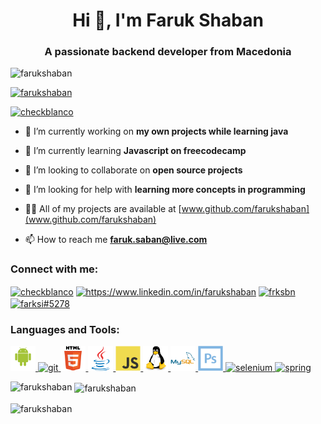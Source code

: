 <h1 align="center">Hi 👋, I'm Faruk Shaban</h1>
<h3 align="center">A passionate backend developer from Macedonia</h3>

<p align="left"> <img src="https://komarev.com/ghpvc/?username=farukshaban&label=Profile%20views&color=0e75b6&style=flat" alt="farukshaban" /> </p>

<p align="left"> <a href="https://github.com/ryo-ma/github-profile-trophy"><img src="https://github-profile-trophy.vercel.app/?username=farukshaban" alt="farukshaban" /></a> </p>

<p align="left"> <a href="https://twitter.com/checkblanco" target="blank"><img src="https://img.shields.io/twitter/follow/checkblanco?logo=twitter&style=for-the-badge" alt="checkblanco" /></a> </p>

- 🔭 I’m currently working on **my own projects while learning java**

- 🌱 I’m currently learning **Javascript on freecodecamp**

- 👯 I’m looking to collaborate on **open source projects**

- 🤝 I’m looking for help with **learning more concepts in programming**

- 👨‍💻 All of my projects are available at [www.github.com/farukshaban](www.github.com/farukshaban)

- 📫 How to reach me **faruk.saban@live.com**

<h3 align="left">Connect with me:</h3>
<p align="left">
<a href="https://twitter.com/checkblanco" target="blank"><img align="center" src="https://raw.githubusercontent.com/rahuldkjain/github-profile-readme-generator/master/src/images/icons/Social/twitter.svg" alt="checkblanco" height="30" width="40" /></a>
<a href="https://linkedin.com/in/https://www.linkedin.com/in/farukshaban" target="blank"><img align="center" src="https://raw.githubusercontent.com/rahuldkjain/github-profile-readme-generator/master/src/images/icons/Social/linked-in-alt.svg" alt="https://www.linkedin.com/in/farukshaban" height="30" width="40" /></a>
<a href="https://instagram.com/frksbn" target="blank"><img align="center" src="https://raw.githubusercontent.com/rahuldkjain/github-profile-readme-generator/master/src/images/icons/Social/instagram.svg" alt="frksbn" height="30" width="40" /></a>
<a href="https://discord.gg/farksi#5278" target="blank"><img align="center" src="https://raw.githubusercontent.com/rahuldkjain/github-profile-readme-generator/master/src/images/icons/Social/discord.svg" alt="farksi#5278" height="30" width="40" /></a>
</p>

<h3 align="left">Languages and Tools:</h3>
<p align="left"> <a href="https://developer.android.com" target="_blank" rel="noreferrer"> <img src="https://raw.githubusercontent.com/devicons/devicon/master/icons/android/android-original-wordmark.svg" alt="android" width="40" height="40"/> </a> <a href="https://git-scm.com/" target="_blank" rel="noreferrer"> <img src="https://www.vectorlogo.zone/logos/git-scm/git-scm-icon.svg" alt="git" width="40" height="40"/> </a> <a href="https://www.w3.org/html/" target="_blank" rel="noreferrer"> <img src="https://raw.githubusercontent.com/devicons/devicon/master/icons/html5/html5-original-wordmark.svg" alt="html5" width="40" height="40"/> </a> <a href="https://www.java.com" target="_blank" rel="noreferrer"> <img src="https://raw.githubusercontent.com/devicons/devicon/master/icons/java/java-original.svg" alt="java" width="40" height="40"/> </a> <a href="https://developer.mozilla.org/en-US/docs/Web/JavaScript" target="_blank" rel="noreferrer"> <img src="https://raw.githubusercontent.com/devicons/devicon/master/icons/javascript/javascript-original.svg" alt="javascript" width="40" height="40"/> </a> <a href="https://www.linux.org/" target="_blank" rel="noreferrer"> <img src="https://raw.githubusercontent.com/devicons/devicon/master/icons/linux/linux-original.svg" alt="linux" width="40" height="40"/> </a> <a href="https://www.mysql.com/" target="_blank" rel="noreferrer"> <img src="https://raw.githubusercontent.com/devicons/devicon/master/icons/mysql/mysql-original-wordmark.svg" alt="mysql" width="40" height="40"/> </a> <a href="https://www.photoshop.com/en" target="_blank" rel="noreferrer"> <img src="https://raw.githubusercontent.com/devicons/devicon/master/icons/photoshop/photoshop-line.svg" alt="photoshop" width="40" height="40"/> </a> <a href="https://www.selenium.dev" target="_blank" rel="noreferrer"> <img src="https://raw.githubusercontent.com/detain/svg-logos/780f25886640cef088af994181646db2f6b1a3f8/svg/selenium-logo.svg" alt="selenium" width="40" height="40"/> </a> <a href="https://spring.io/" target="_blank" rel="noreferrer"> <img src="https://www.vectorlogo.zone/logos/springio/springio-icon.svg" alt="spring" width="40" height="40"/> </a> </p>

<p><img align="left" src="https://github-readme-stats.vercel.app/api/top-langs?username=farukshaban&show_icons=true&locale=en&layout=compact" alt="farukshaban" /></p>

<p>&nbsp;<img align="center" src="https://github-readme-stats.vercel.app/api?username=farukshaban&show_icons=true&locale=en" alt="farukshaban" /></p>

<p><img align="center" src="https://github-readme-streak-stats.herokuapp.com/?user=farukshaban&" alt="farukshaban" /></p>
